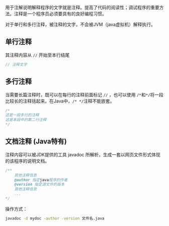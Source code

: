 

用于注解说明解释程序的文字就是注释。提高了代码的阅读性；调试程序的重要方法。注释是一个程序员必须要具有的良好编程习惯。

对于单行和多行注释，被注释的文字，不会被JVM（java虚拟机）解释执行。



## 单行注释

其注释内容从 `//` 开始至本行结尾

```java
// 注释文字
```


## 多行注释

当需要长篇注释时，既可以在每行的注释前面标记 `//` ，也可以使用 `/*`和`*/`将一段比较长的注释括起来。在Java中，`/* */`注释不能嵌套。

```java
/*
这是一段多行的注释 
这是本段中的第二行注释 
*/
```


## 文档注释 (Java特有)

注释内容可以被JDK提供的工具 javadoc 所解析，生成一套以网页文件形式体现的该程序的说明文档。

```java
/**
    其他注释信息
    @author 指定java程序的作者
    @version 指定源文件的版本
    其他注释信息
    ...
*/
```

操作方式：

```bash
javadoc -d mydoc -author -version 文件名.java
```



